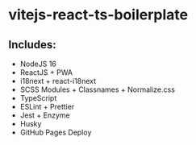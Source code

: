 # vitejs-react-ts-boilerplate

## Includes:

* NodeJS 16
* ReactJS + PWA
* i18next + react-i18next
* SCSS Modules + Classnames + Normalize.css
* TypeScript
* ESLint + Prettier
* Jest + Enzyme
* Husky
* GitHub Pages Deploy
